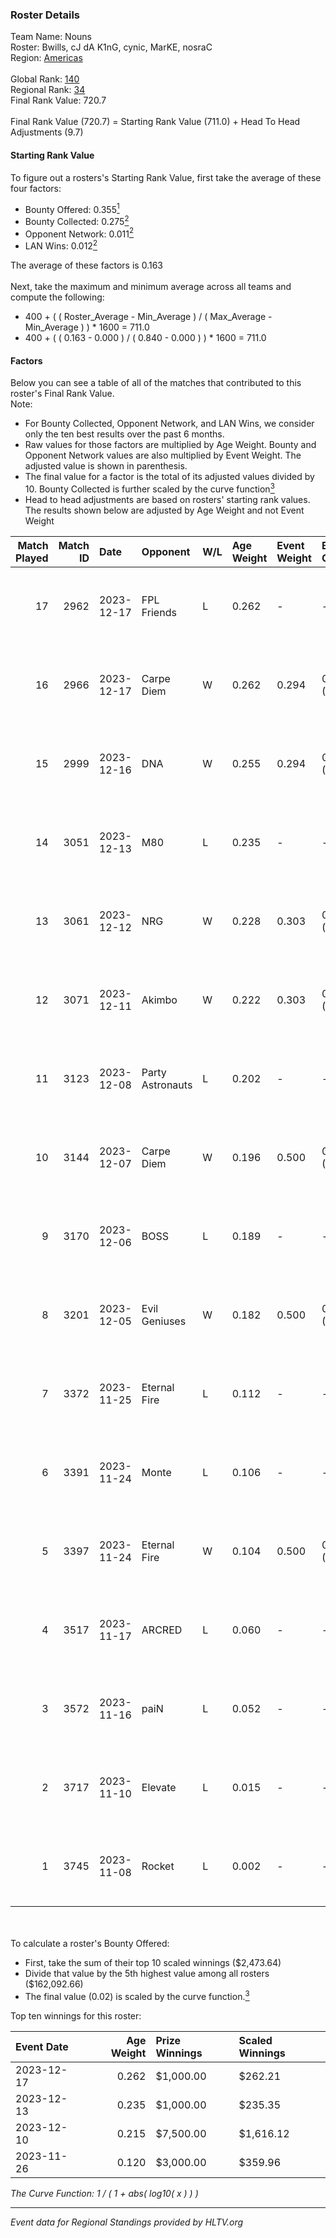### Roster Details<br />
Team Name: Nouns<br />
Roster: Bwills, cJ dA K1nG, cynic, MarKE, nosraC<br />
Region: [Americas]( ../standings_americas.md)<br />
<br />
Global Rank: [140](../standings_global.md)<br />
Regional Rank: [34]( ../standings_americas.md)<br />
Final Rank Value:  720.7<br />
<br />
Final Rank Value (720.7) = Starting Rank Value (711.0) + Head To Head Adjustments (9.7)<br />

#### Starting Rank Value<br />
To figure out a rosters's Starting Rank Value, first take the average of these four factors:<br />
- Bounty Offered: 0.355[<sup>1</sup>](#table2)
- Bounty Collected: 0.275[<sup>2</sup>](#table1)
- Opponent Network: 0.011[<sup>2</sup>](#table1)
- LAN Wins: 0.012[<sup>2</sup>](#table1)

The average of these factors is 0.163<br />
<br />
Next, take the maximum and minimum average across all teams and compute the following:<br />
- 400 + ( ( Roster_Average - Min_Average ) / ( Max_Average - Min_Average ) ) * 1600 = 711.0
- 400 + ( ( 0.163 - 0.000 ) / ( 0.840 - 0.000 ) ) * 1600 = 711.0


#### Factors<br />
Below you can see a table of all of the matches that contributed to this roster's Final Rank Value.<br />
Note:<br />

- For Bounty Collected, Opponent Network, and LAN Wins, we consider only the ten best results over the past 6 months.
- Raw values for those factors are multiplied by Age Weight. Bounty and Opponent Network values are also multiplied by Event Weight. The adjusted value is shown in parenthesis.
- The final value for a factor is the total of its adjusted values divided by 10. Bounty Collected is further scaled by the curve function[<sup>3</sup>](#curveFunction)
- Head to head adjustments are based on rosters' starting rank values. The results shown below are adjusted by Age Weight and not Event Weight
<span id="table1"></span><br />


| Match Played | Match ID | Date       | Opponent         | W/L | Age Weight | Event Weight | Bounty Collected | Opponent Network | LAN Wins  | H2H Adj. | Roster                                   |
| -: | -: | :- | :- | :- | :- | :- | :- | :- | :- | -: | :- |
|           17 |     2962 | 2023-12-17 | FPL Friends      | L   | 0.262      | -            | -                | -                | -         |    -4.78 | Bwills, cJ dA K1nG, cynic, MarKE, nosraC |
|           16 |     2966 | 2023-12-17 | Carpe Diem       | W   | 0.262      | 0.294        | 0.009 (0.001)    | 0.253 (0.019)    | 0 (0.000) |     4.21 | Bwills, cJ dA K1nG, cynic, MarKE, nosraC |
|           15 |     2999 | 2023-12-16 | DNA              | W   | 0.255      | 0.294        | 0.000 (0.000)    | 0.000 (0.000)    | 0 (0.000) |     1.15 | Bwills, cJ dA K1nG, cynic, MarKE, nosraC |
|           14 |     3051 | 2023-12-13 | M80              | L   | 0.235      | -            | -                | -                | -         |    -0.33 | Bwills, cJ dA K1nG, cynic, MarKE, nosraC |
|           13 |     3061 | 2023-12-12 | NRG              | W   | 0.228      | 0.303        | 0.006 (0.000)    | 0.539 (0.037)    | 0 (0.000) |     4.28 | Bwills, cJ dA K1nG, cynic, MarKE, nosraC |
|           12 |     3071 | 2023-12-11 | Akimbo           | W   | 0.222      | 0.303        | 0.000 (0.000)    | 0.000 (0.000)    | 0 (0.000) |     1.02 | Bwills, cJ dA K1nG, cynic, MarKE, nosraC |
|           11 |     3123 | 2023-12-08 | Party Astronauts | L   | 0.202      | -            | -                | -                | -         |    -1.86 | Bwills, cJ dA K1nG, cynic, MarKE, nosraC |
|           10 |     3144 | 2023-12-07 | Carpe Diem       | W   | 0.196      | 0.500        | 0.009 (0.001)    | 0.253 (0.025)    | 0 (0.000) |     3.16 | Bwills, cJ dA K1nG, cynic, MarKE, nosraC |
|            9 |     3170 | 2023-12-06 | BOSS             | L   | 0.189      | -            | -                | -                | -         |    -1.62 | Bwills, cJ dA K1nG, cynic, MarKE, nosraC |
|            8 |     3201 | 2023-12-05 | Evil Geniuses    | W   | 0.182      | 0.500        | 0.006 (0.001)    | 0.008 (0.001)    | 0 (0.000) |     2.41 | Bwills, cJ dA K1nG, cynic, MarKE, nosraC |
|            7 |     3372 | 2023-11-25 | Eternal Fire     | L   | 0.112      | -            | -                | -                | -         |    -0.01 | Bwills, cJ dA K1nG, cynic, MarKE, nosraC |
|            6 |     3391 | 2023-11-24 | Monte            | L   | 0.106      | -            | -                | -                | -         |    -0.08 | Bwills, cJ dA K1nG, cynic, MarKE, nosraC |
|            5 |     3397 | 2023-11-24 | Eternal Fire     | W   | 0.104      | 0.500        | 0.397 (0.021)    | 0.579 (0.030)    | 1 (0.104) |     3.27 | Bwills, cJ dA K1nG, cynic, MarKE, nosraC |
|            4 |     3517 | 2023-11-17 | ARCRED           | L   | 0.060      | -            | -                | -                | -         |    -0.94 | Bwills, cJ dA K1nG, cynic, MarKE, nosraC |
|            3 |     3572 | 2023-11-16 | paiN             | L   | 0.052      | -            | -                | -                | -         |    -0.00 | Bwills, cJ dA K1nG, cynic, MarKE, nosraC |
|            2 |     3717 | 2023-11-10 | Elevate          | L   | 0.015      | -            | -                | -                | -         |    -0.14 | Bwills, cJ dA K1nG, cynic, MarKE, nosraC |
|            1 |     3745 | 2023-11-08 | Rocket           | L   | 0.002      | -            | -                | -                | -         |    -0.04 | Bwills, cJ dA K1nG, cynic, MarKE, nosraC |

<br />
<span id="table2"></span><br />
To calculate a roster's Bounty Offered:<br />

- First, take the sum of their top 10 scaled winnings ($2,473.64)
- Divide that value by the 5th highest value among all rosters ($162,092.66)
- The final value (0.02) is scaled by the curve function.[<sup>3</sup>](#curveFunction)

Top ten winnings for this roster:<br />

| Event Date | Age Weight | Prize Winnings | Scaled Winnings |
| :- | -: | :- | :- |
| 2023-12-17 |      0.262 | $1,000.00      | $262.21         |
| 2023-12-13 |      0.235 | $1,000.00      | $235.35         |
| 2023-12-10 |      0.215 | $7,500.00      | $1,616.12       |
| 2023-11-26 |      0.120 | $3,000.00      | $359.96         |


<span id="curveFunction"></span>_The Curve Function: 1 / ( 1 + abs( log10( x ) ) )_<br />

---
_Event data for Regional Standings provided by HLTV.org_<br />

